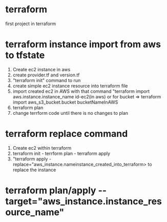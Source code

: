 # terraform
first project in terraform


# terraform instance import from aws to tfstate
 1. Create ec2 instance in aws
 2. create provider.tf and version.tf
 3. "terraform init"  command to run
 4. create simple ec2 instance resource into terraform file 
 5. import created ec2 in AWS with that command "terraform import aws.instance.instance_name id-ec2(in aws)  or for bucket => terraform import aws_s3_bucket.bucket bucketNameInAWS
 6. terraform plan 
 7. change terrform code until there is no changes to plan


 # terraform replace command
 1. Create ec2 within terraform 
 2. terraform init - terrform plan - terraform apply
 3. "terraform apply -replace="aws_instance.nameinstance_created_into_terraform>  to replace the instance


# terraform plan/apply --target="aws_instance.instance_resource_name"